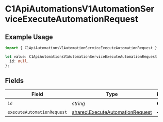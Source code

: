 # C1ApiAutomationsV1AutomationServiceExecuteAutomationRequest

## Example Usage

```typescript
import { C1ApiAutomationsV1AutomationServiceExecuteAutomationRequest } from "conductorone-sdk-typescript/sdk/models/operations";

let value: C1ApiAutomationsV1AutomationServiceExecuteAutomationRequest = {
  id: null,
};
```

## Fields

| Field                                                                                     | Type                                                                                      | Required                                                                                  | Description                                                                               |
| ----------------------------------------------------------------------------------------- | ----------------------------------------------------------------------------------------- | ----------------------------------------------------------------------------------------- | ----------------------------------------------------------------------------------------- |
| `id`                                                                                      | *string*                                                                                  | :heavy_check_mark:                                                                        | N/A                                                                                       |
| `executeAutomationRequest`                                                                | [shared.ExecuteAutomationRequest](../../../sdk/models/shared/executeautomationrequest.md) | :heavy_minus_sign:                                                                        | N/A                                                                                       |